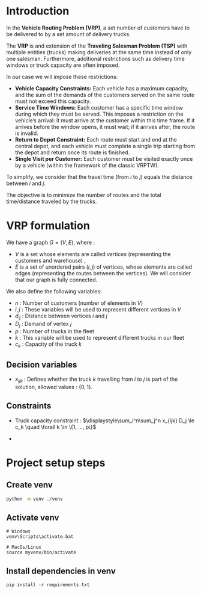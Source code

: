 # Introduction
In the **Vehicle Routing Problem (VRP)**, a set number of customers have to be delivered to by a set amount of delivery trucks.

The **VRP** is and extension of the **Traveling Salesman Problem (TSP)** with multiple entities (trucks) making deliveries 
at the same time instead of only one salesman. 
Furthermore, additional restrictions such as delivery time windows or truck capacity are often imposed.

In our case we will impose these restrictions:

- **Vehicle Capacity Constraints:** Each vehicle has a maximum capacity, and the sum of the demands of the customers served on the same route must not exceed this capacity.
- **Service Time Windows:** Each customer has a specific time window during which they must be served. This imposes a restriction on the vehicle’s arrival: it must arrive at the customer within this time frame. If it arrives before the window opens, it must wait; if it arrives after, the route is invalid.
- **Return to Depot Constraint:** Each route must start and end at the central depot, and each vehicle must complete a single trip starting from the depot and return once its route is finished.
- **Single Visit per Customer:** Each customer must be visited exactly once by a vehicle (within the framework of the classic VRPTW).

To simplify, we consider that the travel time (from $i$ to $j$) equals the distance between $i$ and $j$. 

The objective is to minimize the number of routes and the total time/distance traveled by the trucks.

# VRP formulation

We have a graph $G = (V, E)$, where :
- $V$ is a set whose elements are called _vertices_ (representing the customers and warehouse) , 
- $E$ is a set of unordered pairs $(i, j)$ of vertices, whose elements are called edges
(representing the routes between the vertices). We will consider that our graph is fully connected.

We also define the following variables:

- $n$ : Number of customers (number of elements in $V$)
- $i, j$ : These variables will be used to represent different vertices in $V$
- $d_{ij}$ : Distance between vertices $i$ and $j$
- $D_{j}$ : Demand of vertex $j$
- $p$ : Number of trucks in the fleet
- $k$ : This variable will be used to represent different trucks in our fleet
- $c_k$ : Capacity of the truck $k$

## Decision variables
- $x_{ijk}$ : Defines whether the truck $k$ travelling from $i$ to $j$ is part of the solution, allowed values : $\{0, 1\}$. 

## Constraints
- Truck capacity constraint :
$\displaystyle\sum_i^n\sum_j^n x_{ijk} D_j \le c_k \quad \forall k \in \{1, ..., p\}$

-


# Project setup steps

## Create venv
```bash
python -m venv ./venv
```

## Activate venv
```
# Windows
venv\Scripts\activate.bat

# MacOs/Linux
source myvenv/bin/activate
```

## Install dependencies in venv
```
pip install -r requirements.txt
```